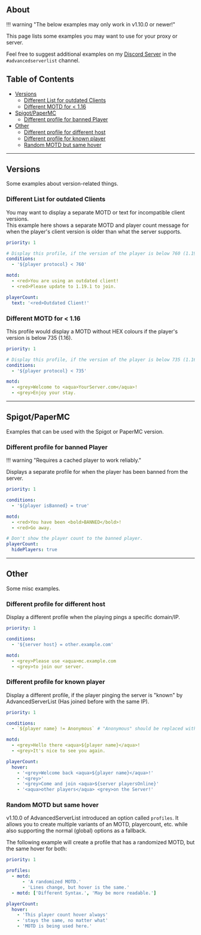 ## About

!!! warning "The below examples may only work in v1.10.0 or newer!"

This page lists some examples you may want to use for your proxy or server.

Feel free to suggest additional examples on my [Discord Server](https://discord.gg/6dazXp6) in the `#advancedserverlist` channel.

## Table of Contents

- [Versions](#versions)
    - [Different List for outdated Clients](#different-list-for-outdated-clients)
    - [Different MOTD for < 1.16](#different-motd-for-116)
- [Spigot/PaperMC](#spigotpapermc)
    - [Different profile for banned Player](#different-profile-for-banned-player)
- [Other](#other)
    - [Different profile for different host](#different-profile-for-different-host)
    - [Different profile for known player](#different-profile-for-known-player)
    - [Random MOTD but same hover](#random-motd-but-same-hover)

----
## Versions

Some examples about version-related things.

### Different List for outdated Clients

You may want to display a separate MOTD or text for incompatible client versions.  
This example here shows a separate MOTD and player count message for when the player's client version is older than what the server supports.

```yaml title="outdated-client.yml"
priority: 1

# Display this profile, if the version of the player is below 760 (1.19.1)
conditions:
  - '${player protocol} < 760'

motd:
  - <red>You are using an outdated client!
  - <red>Please update to 1.19.1 to join.

playerCount:
  text: '<red>Outdated Client!'
```

### Different MOTD for < 1.16

This profile would display a MOTD without HEX colours if the player's version is below 735 (1.16).

```yaml title="pre-1_16.yml"
priority: 1

# Display this profile, if the version of the player is below 735 (1.16)
conditions:
  - '${player protocol} < 735'

motd:
  - <grey>Welcome to <aqua>YourServer.com</aqua>!
  - <grey>Enjoy your stay.
```

----
## Spigot/PaperMC

Examples that can be used with the Spigot or PaperMC version.

### Different profile for banned Player

!!! warning "Requires a cached player to work reliably."

Displays a separate profile for when the player has been banned from the server.

```yaml title="banned.yml"
priority: 1

conditions:
  - '${player isBanned} = true'

motd:
  - <red>You have been <bold>BANNED</bold>!
  - <red>Go away.

# Don't show the player count to the banned player.
playerCount:
  hidePlayers: true
```

----
## Other

Some misc examples.

### Different profile for different host

Display a different profile when the playing pings a specific domain/IP.

```yaml title="specific-host.yml"
priority: 1

conditions:
  - '${server host} = other.example.com'

motd:
  - <grey>Please use <aqua>mc.example.com
  - <grey>to join our server.
```

### Different profile for known player

Display a different profile, if the player pinging the server is "known" by AdvancedServerList (Has joined before with the same IP).

```yaml title="personalized.yml"
priority: 1

conditions:
  - `${player name} != Anonymous` # "Anonymous" should be replaced with whatever you use in 'unknown_player'

motd:
  - <grey>Hello there <aqua>${player name}</aqua>!
  - <grey>It's nice to see you again.

playerCount:
  hover:
    - '<grey>Welcome back <aqua>${player name}</aqua>!'
    - '<grey>'
    - '<grey>Come and join <aqua>${server playersOnline}'
    - '<aqua>other players</aqua> <grey>on the Server!'
```

### Random MOTD but same hover

v1.10.0 of AdvancedServerList introduced an option called `profiles`. It allows you to create multiple variants of an MOTD, playercount, etc. while also supporting the normal (global) options as a fallback.

The following example will create a profile that has a randomized MOTD, but the same hover for both:

```yaml title="random-motd.yml"
priority: 1

profiles:
  - motd:
      - 'A randomized MOTD.'
      - 'Lines change, but hover is the same.'
  - motd: ['Different Syntax.', 'May be more readable.']

playerCount:
  hover:
    - 'This player count hover always'
    - 'stays the same, no matter what'
    - 'MOTD is being used here.'
```
